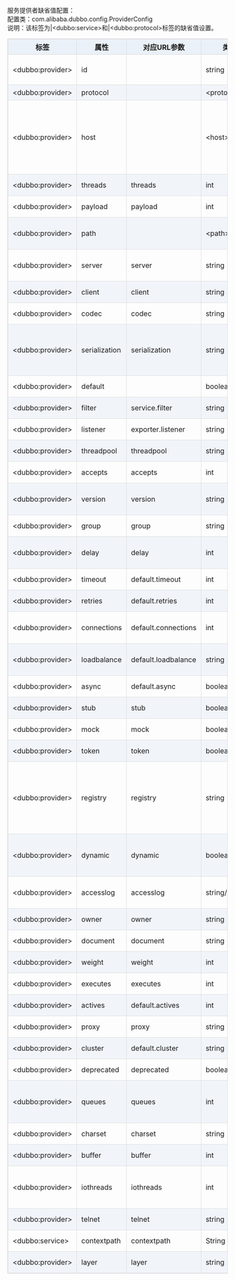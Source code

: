 <style>
table {
  width: 100%;
  max-width: 65em;
  border: 1px solid #dedede;
  margin: 15px auto;
  border-collapse: collapse;
  empty-cells: show;
}
table th,
table td {
  height: 35px;
  border: 1px solid #dedede;
  padding: 0 10px;
}
table th {
  font-weight: bold;
  text-align: center !important;
  background: rgba(158,188,226,0.2);
  white-space: nowrap;
}
table tbody tr:nth-child(2n) {
  background: rgba(158,188,226,0.12);
}
table td:nth-child(1) {
  white-space: nowrap;
}
table tr:hover {
  background: #efefef;
}
.table-area {
  overflow: auto;
}
</style>

<script type="text/javascript">
[].slice.call(document.querySelectorAll('table')).forEach(function(el){
    var wrapper = document.createElement('div');
    wrapper.className = 'table-area';
    el.parentNode.insertBefore(wrapper, el);
    el.parentNode.removeChild(el);
    wrapper.appendChild(el);
})
</script>

服务提供者缺省值配置：  
配置类：com.alibaba.dubbo.config.ProviderConfig  
说明：该标签为|&lt;dubbo:service&gt;和|&lt;dubbo:protocol&gt;标签的缺省值设置。

|标签 | 属性 | 对应URL参数 | 类型 | 是否必填 | 缺省值 | 作用 | 描述 | 兼容性|
| -------- |---------|---------|---------|---------|---------|---------|---------|---------|
|&lt;dubbo:provider&gt; | id |   | string | 可选 | dubbo | 配置关联 | 协议BeanId，可以在|&lt;dubbo:service proivder=""&gt;中引用此ID | 1.0.16以上版本|
|&lt;dubbo:provider&gt; | protocol | |&lt;protocol&gt; | string | 可选 | dubbo | 性能调优 | 协议名称 | 1.0.16以上版本|
|&lt;dubbo:provider&gt; | host | |&lt;host&gt; | string | 可选 | 自动查找本机IP | 服务发现 | 服务主机名，多网卡选择或指定VIP及域名时使用，为空则自动查找本机IP，建议不要配置，让Dubbo自动获取本机IP | 1.0.16以上版本|
|&lt;dubbo:provider&gt; | threads | threads | int | 可选 | 100 | 性能调优 | 服务线程池大小(固定大小) | 1.0.16以上版本|
|&lt;dubbo:provider&gt; | payload | payload | int | 可选 | 88388608(=8M) | 性能调优 | 请求及响应数据包大小限制，单位：字节 | 2.0.0以上版本|
|&lt;dubbo:provider&gt; | path | |&lt;path&gt; | string | 可选 |   | 服务发现 | 提供者上下文路径，为服务path的前缀 | 2.0.0以上版本|
|&lt;dubbo:provider&gt; | server | server | string | 可选 | dubbo协议缺省为netty，http协议缺省为servlet | 性能调优 | 协议的服务器端实现类型，比如：dubbo协议的mina,netty等，http协议的jetty,servlet等 | 2.0.0以上版本|
|&lt;dubbo:provider&gt; | client | client | string | 可选 | dubbo协议缺省为netty | 性能调优 | 协议的客户端实现类型，比如：dubbo协议的mina,netty等 | 2.0.0以上版本|
|&lt;dubbo:provider&gt; | codec | codec | string | 可选 | dubbo | 性能调优 | 协议编码方式 | 2.0.0以上版本|
|&lt;dubbo:provider&gt; | serialization | serialization | string | 可选 | dubbo协议缺省为hessian2，rmi协议缺省为java，http协议缺省为json | 性能调优 | 协议序列化方式，当协议支持多种序列化方式时使用，比如：dubbo协议的dubbo,hessian2,java,compactedjava，以及http协议的json,xml等 | 2.0.5以上版本|
|&lt;dubbo:provider&gt; | default |   | boolean | 可选 | false | 配置关联 | 是否为缺省协议，用于多协议 | 1.0.16以上版本|
|&lt;dubbo:provider&gt; | filter | service.filter | string | 可选 |   | 性能调优 | 服务提供方远程调用过程拦截器名称，多个名称用逗号分隔 | 2.0.5以上版本|
|&lt;dubbo:provider&gt; | listener | exporter.listener | string | 可选 |   | 性能调优 | 服务提供方导出服务监听器名称，多个名称用逗号分隔 | 2.0.5以上版本|
|&lt;dubbo:provider&gt; | threadpool | threadpool | string | 可选 | fixed | 性能调优 | 线程池类型，可选：fixed/cached | 2.0.5以上版本|
|&lt;dubbo:provider&gt; | accepts | accepts | int | 可选 | 0 | 性能调优 | 服务提供者最大可接受连接数 | 2.0.5以上版本|
|&lt;dubbo:provider&gt; | version | version | string | 可选 | 0.0.0 | 服务发现 | 服务版本，建议使用两位数字版本，如：1.0，通常在接口不兼容时版本号才需要升级 | 2.0.5以上版本|
|&lt;dubbo:provider&gt; | group | group | string | 可选 |   | 服务发现 | 服务分组，当一个接口有多个实现，可以用分组区分 | 2.0.5以上版本|
|&lt;dubbo:provider&gt; | delay | delay | int | 可选 | 0 | 性能调优 | 延迟注册服务时间(毫秒)- ，设为-1时，表示延迟到Spring容器初始化完成时暴露服务 | 2.0.5以上版本|
|&lt;dubbo:provider&gt; | timeout | default.timeout | int | 可选 | 1000 | 性能调优 | 远程服务调用超时时间(毫秒) | 2.0.5以上版本|
|&lt;dubbo:provider&gt; | retries | default.retries | int | 可选 | 2 | 性能调优 | 远程服务调用重试次数，不包括第一次调用，不需要重试请设为0 | 2.0.5以上版本|
|&lt;dubbo:provider&gt; | connections | default.connections | int | 可选 | 0 | 性能调优 | 对每个提供者的最大连接数，rmi、http、hessian等短连接协议表示限制连接数，dubbo等长连接协表示建立的长连接个数 | 2.0.5以上版本|
|&lt;dubbo:provider&gt; | loadbalance | default.loadbalance | string | 可选 | random | 性能调优 | 负载均衡策略，可选值：random,roundrobin,leastactive，分别表示：随机，轮循，最少活跃调用 | 2.0.5以上版本|
|&lt;dubbo:provider&gt; | async | default.async | boolean | 可选 | false | 性能调优 | 是否缺省异步执行，不可靠异步，只是忽略返回值，不阻塞执行线程 | 2.0.5以上版本|
|&lt;dubbo:provider&gt; | stub | stub | boolean | 可选 | false | 服务治理 | 设为true，表示使用缺省代理类名，即：接口名 + Local后缀。 | 2.0.5以上版本|
|&lt;dubbo:provider&gt; | mock | mock | boolean | 可选 | false | 服务治理 | 设为true，表示使用缺省Mock类名，即：接口名 + Mock后缀。 | 2.0.5以上版本|
|&lt;dubbo:provider&gt; | token | token | boolean | 可选 | false | 服务治理 | 令牌验证，为空表示不开启，如果为true，表示随机生成动态令牌 | 2.0.5以上版本|
|&lt;dubbo:provider&gt; | registry | registry | string | 可选 | 缺省向所有registry注册 | 配置关联 | 向指定注册中心注册，在多个注册中心时使用，值为|&lt;dubbo:registry&gt;的id属性，多个注册中心ID用逗号分隔，如果不想将该服务注册到任何registry，可将值设为N/A | 2.0.5以上版本|
|&lt;dubbo:provider&gt; | dynamic | dynamic | boolean | 可选 | true | 服务治理 | 服务是否动态注册，如果设为false，注册后将显示后disable状态，需人工启用，并且服务提供者停止时，也不会自动取消册，需人工禁用。 | 2.0.5以上版本|
|&lt;dubbo:provider&gt; | accesslog | accesslog | string/boolean | 可选 | false | 服务治理 | 设为true，将向logger中输出访问日志，也可填写访问日志文件路径，直接把访问日志输出到指定文件 | 2.0.5以上版本|
|&lt;dubbo:provider&gt; | owner | owner | string | 可选 |   | 服务治理 | 服务负责人，用于服务治理，请填写负责人公司邮箱前缀 | 2.0.5以上版本|
|&lt;dubbo:provider&gt; | document | document | string | 可选 |   | 服务治理 | 服务文档URL | 2.0.5以上版本|
|&lt;dubbo:provider&gt; | weight | weight | int | 可选 |   | 性能调优 | 服务权重 | 2.0.5以上版本|
|&lt;dubbo:provider&gt; | executes | executes | int | 可选 | 0 | 性能调优 | 服务提供者每服务每方法最大可并行执行请求数 | 2.0.5以上版本|
|&lt;dubbo:provider&gt; | actives | default.actives | int | 可选 | 0 | 性能调优 | 每服务消费者每服务每方法最大并发调用数 | 2.0.5以上版本|
|&lt;dubbo:provider&gt; | proxy | proxy | string | 可选 | javassist | 性能调优 | 生成动态代理方式，可选：jdk/javassist | 2.0.5以上版本|
|&lt;dubbo:provider&gt; | cluster | default.cluster | string | 可选 | failover | 性能调优 | 集群方式，可选：failover/failfast/failsafe/failback/forking | 2.0.5以上版本|
|&lt;dubbo:provider&gt; | deprecated | deprecated | boolean | 可选 | false | 服务治理 | 服务是否过时，如果设为true，消费方引用时将打印服务过时警告error日志 | 2.0.5以上版本|
|&lt;dubbo:provider&gt; | queues | queues | int | 可选 | 0 | 性能调优 | 线程池队列大小，当线程池满时，排队等待执行的队列大小，建议不要设置，当线程程池时应立即失败，重试其它服务提供机器，而不是排队，除非有特殊需求。 | 2.0.5以上版本|
|&lt;dubbo:provider&gt; | charset | charset | string | 可选 | UTF-8 | 性能调优 | 序列化编码 | 2.0.5以上版本|
|&lt;dubbo:provider&gt; | buffer | buffer | int | 可选 | 8192 | 性能调优 | 网络读写缓冲区大小 | 2.0.5以上版本|
|&lt;dubbo:provider&gt; | iothreads | iothreads | int | 可选 | CPU + 1 | 性能调优 | IO线程池，接收网络读写中断，以及序列化和反序列化，不处理业务，业务线程池参见threads配置，此线程池和CPU相关，不建议配置。 | 2.0.5以上版本|
|&lt;dubbo:provider&gt; | telnet | telnet | string | 可选 |   | 服务治理 | 所支持的telnet命令，多个命令用逗号分隔 | 2.0.5以上版本|
|&lt;dubbo:service&gt; | contextpath | contextpath | String | 可选 | 缺省为空串 | 服务治理 |   | 2.0.6以上版本|
|&lt;dubbo:provider&gt; | layer | layer | string | 可选 |   | 服务治理 | 服务提供者所在的分层。如：biz、dao、intl:web、china:acton。 | 2.0.7以上版本|